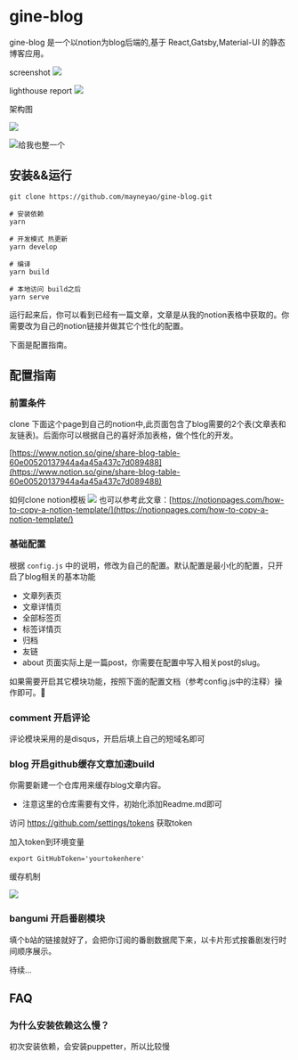 # gine-blog

gine-blog 是一个以notion为blog后端的,基于 React,Gatsby,Material-UI 的静态博客应用。


screenshot
![](https://www.notion.so/image/https%3A%2F%2Fs3-us-west-2.amazonaws.com%2Fsecure.notion-static.com%2F56495b11-eb1f-43b2-bef9-9a84c9822251%2Fs3.png?width=3840)

lighthouse report
![](https://www.notion.so/image/https%3A%2F%2Fs3-us-west-2.amazonaws.com%2Fsecure.notion-static.com%2F17135e4c-25f5-4599-8e22-7c77a11490d9%2Fgine-blog-lighthouse-report.png?width=1930)


架构图

![](https://www.notion.so/image/https%3A%2F%2Fs3-us-west-2.amazonaws.com%2Fsecure.notion-static.com%2F0cc8778b-ad42-4732-917e-7a69d3d801f3%2Fgine-blog.png?width=3840)

![给我也整一个](https://www.notion.so/image/https%3A%2F%2Fs3-us-west-2.amazonaws.com%2Fsecure.notion-static.com%2F4ba891b7-e685-40fa-89ee-0b8dd206b8a9%2Fnse-1761695606568594205-852524620.jpg)

## 安装&&运行

```
git clone https://github.com/mayneyao/gine-blog.git

# 安装依赖
yarn 

# 开发模式 热更新
yarn develop

# 编译
yarn build

# 本地访问 build之后
yarn serve

```


运行起来后，你可以看到已经有一篇文章，文章是从我的notion表格中获取的。你需要改为自己的notion链接并做其它个性化的配置。

下面是配置指南。

## 配置指南

### 前置条件

clone 下面这个page到自己的notion中,此页面包含了blog需要的2个表(文章表和友链表)。后面你可以根据自己的喜好添加表格，做个性化的开发。

[https://www.notion.so/gine/share-blog-table-60e00520137944a4a45a437c7d089488](https://www.notion.so/gine/share-blog-table-60e00520137944a4a45a437c7d089488)

如何clone notion模板
![](https://www.notion.so/image/https%3A%2F%2Fs3-us-west-2.amazonaws.com%2Fsecure.notion-static.com%2F7956cbc5-243f-4404-8943-db8b200f044e%2Fhow_to_copy_notion_page.gif)
也可以参考此文章：[https://notionpages.com/how-to-copy-a-notion-template/](https://notionpages.com/how-to-copy-a-notion-template/)


### 基础配置
根据 `config.js` 中的说明，修改为自己的配置。默认配置是最小化的配置，只开启了blog相关的基本功能

- 文章列表页
- 文章详情页
- 全部标签页
- 标签详情页
- 归档
- 友链
- about 页面实际上是一篇post，你需要在配置中写入相关post的slug。

如果需要开启其它模块功能，按照下面的配置文档（参考config.js中的注释）操作即可。

### comment 开启评论

评论模块采用的是disqus，开启后填上自己的短域名即可


### blog 开启github缓存文章加速build 

你需要新建一个仓库用来缓存blog文章内容。
+ 注意这里的仓库需要有文件，初始化添加Readme.md即可

访问 https://github.com/settings/tokens 获取token 

加入token到环境变量

```
export GitHubToken='yourtokenhere'
```

缓存机制

![](https://www.notion.so/image/https%3A%2F%2Fs3-us-west-2.amazonaws.com%2Fsecure.notion-static.com%2F2a0ab0a6-886c-4361-98d3-c92a99e611ec%2Fgine-blog.png?width=3840)

### bangumi 开启番剧模块

填个b站的链接就好了，会把你订阅的番剧数据爬下来，以卡片形式按番剧发行时间顺序展示。

待续...

## FAQ

### 为什么安装依赖这么慢？
初次安装依赖，会安装puppetter，所以比较慢